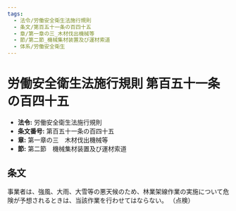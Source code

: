 ```yaml
---
tags:
  - 法令/労働安全衛生法施行規則
  - 条文/第百五十一条の百四十五
  - 章/第一章の三_木材伐出機械等
  - 節/第二節_機械集材装置及び運材索道
  - 体系/労働安全衛生
---
```

# 労働安全衛生法施行規則 第百五十一条の百四十五

- **法令:** 労働安全衛生法施行規則
- **条文番号:** 第百五十一条の百四十五
- **章:** 第一章の三　木材伐出機械等
- **節:** 第二節　機械集材装置及び運材索道

## 条文
事業者は、強風、大雨、大雪等の悪天候のため、林業架線作業の実施について危険が予想されるときは、当該作業を行わせてはならない。
（点検）


